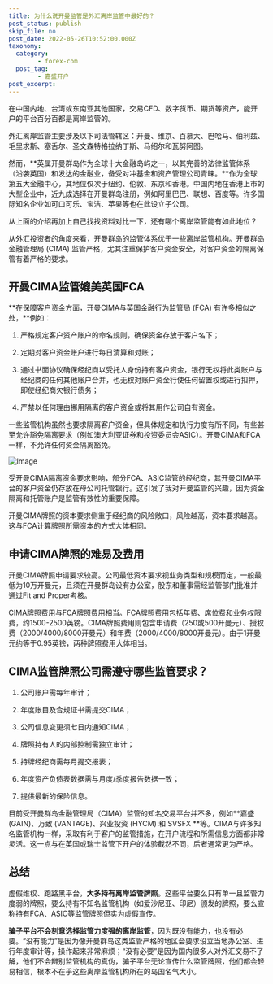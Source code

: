 ```yaml
---
title: 为什么说开曼监管是外汇离岸监管中最好的？
post_status: publish
skip_file: no
post_date: 2022-05-26T10:52:00.000Z
taxonomy:
  category:
        - forex-com
  post_tag:
        - 嘉盛开户
post_excerpt: 
---
```

在中国内地、台湾或东南亚其他国家，交易CFD、数字货币、期货等资产，能开户的平台百分百都是离岸监管的。

外汇离岸监管主要涉及以下司法管辖区：开曼、维京、百慕大、巴哈马、伯利兹、毛里求斯、塞舌尔、圣文森特格拉纳丁斯、马绍尔和瓦努阿图。

然而，**英属开曼群岛作为全球十大金融岛屿之一，以其完善的法律监管体系（沿袭英国）和发达的金融业，备受对冲基金和资产管理公司青睐。**作为全球第五大金融中心，其地位仅次于纽约、伦敦、东京和香港。中国内地在香港上市的大型企业中，近九成选择在开曼群岛注册，例如阿里巴巴、联想、百度等。许多国际知名企业如可口可乐、宝洁、苹果等也在此设立子公司。

从上面的介绍再加上自己找找资料对比一下，还有哪个离岸监管能有如此地位？

从外汇投资者的角度来看，开曼群岛的监管体系优于一些离岸监管机构。开曼群岛金融管理局 (CIMA) 监管严格，尤其注重保护客户资金安全，对客户资金的隔离保管有着严格的要求。

## 开曼CIMA监管媲美英国FCA

**在保障客户资金方面，开曼CIMA与英国金融行为监管局 (FCA) 有许多相似之处，**例如：

1. 严格规定客户资产账户的命名规则，确保资金存放于客户名下；

1. 定期对客户资金账户进行每日清算和对账；

1. 通过书面协议确保经纪商以受托人身份持有客户资金，银行无权将此类账户与经纪商的任何其他账户合并，也无权对账户资金行使任何留置权或进行扣押，即使经纪商欠银行债务；

1. 严禁以任何理由挪用隔离的客户资金或将其用作公司自有资金。

一些监管机构虽然也要求隔离客户资金，但具体规定和执行力度有所不同，有些甚至允许豁免隔离要求（例如澳大利亚证券和投资委员会ASIC）。开曼CIMA和FCA一样，不允许任何资金隔离豁免。

![Image](https://prod-files-secure.s3.us-west-2.amazonaws.com/39ed1227-6d7d-4570-be36-9ccd4a2c4241/bd849744-3fcb-4a37-8312-357962c8f065/image.png?X-Amz-Algorithm=AWS4-HMAC-SHA256&X-Amz-Content-Sha256=UNSIGNED-PAYLOAD&X-Amz-Credential=ASIAZI2LB4663FYDB3JP%2F20250216%2Fus-west-2%2Fs3%2Faws4_request&X-Amz-Date=20250216T041358Z&X-Amz-Expires=3600&X-Amz-Security-Token=IQoJb3JpZ2luX2VjECwaCXVzLXdlc3QtMiJHMEUCIQCXO77GidCmTNyp1qT2%2BsfR5UFnPgVnzLaBl6OnNCtDzAIgG9UEMkIgFTgLpwGN6tWOF4Qq1%2FonUfm77I%2BaftTlp74q%2FwMIVRAAGgw2Mzc0MjMxODM4MDUiDHT8BEJj2Wrs9%2FyQdyrcA3Ag1AfsmDUmwcNkp7ySiImhP56fmOpw%2FPF13pasQrpYYetVdFDC06aGTMhRpQKljyZk47eZCmi26xARr8G4WtToFJS48iF39S%2Bsh4Xo5P8kQO5CNmBl9hcPy6Y%2BnGT80bdwoLhn7coLXEx2P4UplZFslp9QIzjt76ARn1Mz1xp2EgH6CWKVVlJcmb4DolMvkj8GxVhRRQB%2BhJOZifZXIZ77FN%2FUwMIzBbOP1B8EpOb3a%2F9RcLuiaxk6GCWKjF00Db8PmVqLUsN1HzFmEyuhSO9MoqgaSw4S%2FTLdYr2SjALXmW6QIQi6puiwQJQfZdplxyyuzrn6sty%2B4xbqsGzRR3vwXH3NII1cPxHZDJQHrDSVz%2BxFkvPOFtjOlH3Zx4WMLhl63s%2FtJoaVxJS%2BamiV0zllOPdsrTnz6X0ogsCknL2g%2BATG6H1bEHeqaEpzZso2TVy4G%2BIkEOatYF0BTML0TLeBi%2Fwy13AbZ0PqACe55qNK%2BX%2FcQ4y4R9GXokLz6GI2%2BuSVdP3qq6DJtDAVB%2FBli%2BqTjFaR%2BHatceeO%2BsSORmYWRoARC%2FuTcHX84AdHM3TlIeKJf0nhwe6YBAREw%2FGl9k9Yr8rQQ3zeHMhBF7ogivdYA4RU0eUDX%2FzNqq2kMN3Cxb0GOqUBYN2jhqUW9zh9XjleC%2FPXFVzL%2Bd4jQkq%2BczSvCb6XHhSsz6izm6zJDJVM8hmJ%2FMy0iymUb4DKetuM3D8VjV40eoiJctt6Xmz2t7veQSxZjIEUDsZV84z0j1WEy3%2F3C8nN362aRHSYhyzRUkwX2Fw8EJ3i%2BrKy24PBfuP7NNPLYlNhl%2BVv0aZMGyy16jZtDgA5uwd88MhbKey9qAiux%2F837v5sNRj5&X-Amz-Signature=722dceabdb183c7eec9a3ec5daa8c0896867ecb50fa2b721e33a4edb72de7608&X-Amz-SignedHeaders=host&x-id=GetObject)

受开曼CIMA隔离资金要求影响，部分FCA、ASIC监管的经纪商，其开曼CIMA平台的客户资金仍存放在母公司托管银行。这引发了我对开曼监管的兴趣，因为资金隔离和托管账户是监管有效性的重要保障。

开曼CIMA牌照的资本要求侧重于经纪商的风险敞口，风险越高，资本要求越高。这与FCA计算牌照所需资本的方式大体相同。

## **申请CIMA牌照的难易及费用**

开曼CIMA牌照申请要求较高。公司最低资本要求视业务类型和规模而定，一般最低为10万开曼元，且须在开曼群岛设有办公室，股东和董事需经监管部门批准并通过Fit and Proper考核。

CIMA牌照费用与FCA牌照费用相当。FCA牌照费用包括年费、席位费和业务权限费，约1500-2500英镑。CIMA牌照费用则包含申请费（250或500开曼元）、授权费（2000/4000/8000开曼元）和年费（2000/4000/8000开曼元）。由于1开曼元约等于0.95英镑，两种牌照费用大体相当。

## CIMA监管牌照公司需遵守哪些监管要求？

1. 公司账户需每年审计；

1. 年度账目及合规证书需提交CIMA；

1. 公司信息变更须七日内通知CIMA；

1. 牌照持有人的内部控制需独立审计；

1. 持牌经纪商需每月提交报表；

1. 年度资产负债表数据需与月度/季度报告数据一致；

1. 提供最新的保险信息。

目前受开曼群岛金融管理局（CIMA）监管的知名交易平台并不多，例如**嘉盛 (GAIN)、万致 (VANTAGE)、兴业投资 (HYCM) 和 SVSFX **等。CIMA与许多知名监管机构一样，采取有利于客户的监管措施，在开户流程和所需信息方面都非常灵活。这一点与在英国或瑞士监管下开户的体验截然不同，后者通常更为严格。

## 总结

虚假维权、跑路黑平台，**大多持有离岸监管牌照**。这些平台要么只有单一且监管力度弱的牌照，要么持有不知名监管机构（如爱沙尼亚、印尼）颁发的牌照，要么宣称持有FCA、ASIC等监管牌照但实为虚假宣传。

**骗子平台不会刻意选择监管力度强的离岸监管**，因为既没有能力，也没有必要。“没有能力”是因为像开曼群岛这类监管严格的地区会要求设立当地办公室、进行年度审计等，操作起来非常麻烦；“没有必要”是因为国内很多人对外汇交易不了解，他们不会辨别监管机构的真伪，骗子平台无论宣传什么监管牌照，他们都会轻易相信，根本不在乎这些离岸监管机构所在的岛国名气大小。